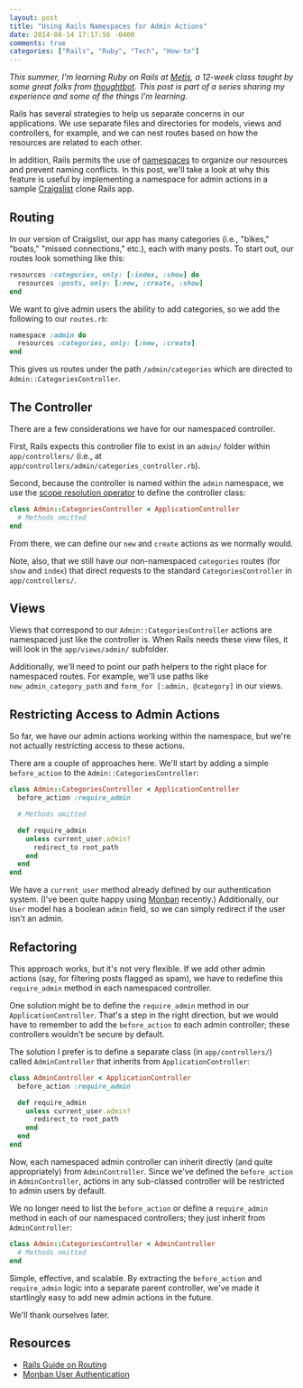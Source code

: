 ```yaml
---
layout: post
title: "Using Rails Namespaces for Admin Actions"
date: 2014-08-14 17:17:56 -0400
comments: true
categories: ["Rails", "Ruby", "Tech", "How-to"]
---
```


*This summer, I'm learning Ruby on Rails at [Metis], a 12-week class taught by some great folks from [thoughtbot]. This post is part of a series sharing my experience and some of the things I'm learning.*

[Metis]: http://www.thisismetis.com
[thoughtbot]: http://www.thoughtbot.com

Rails has several strategies to help us separate concerns in our applications. We use separate files and directories for models, views and controllers, for example, and we can nest routes based on how the resources are related to each other.

In addition, Rails permits the use of [namespaces] to organize our resources and prevent naming conflicts. In this post, we'll take a look at why this feature is useful by implementing a namespace for admin actions in a sample [Craigslist] clone Rails app.

[namespaces]: http://en.wikipedia.org/wiki/Namespace
[Craigslist]: http://craigslist.org

<!--More-->

## Routing

In our version of Craigslist, our app has many categories (i.e., "bikes," "boats," "missed connections," etc.), each with many posts. To start out, our routes look something like this:

```ruby
resources :categories, only: [:index, :show] do
  resources :posts, only: [:new, :create, :show]
end
```

We want to give admin users the ability to add categories, so we add the following to our `routes.rb`:

```ruby
namespace :admin do
  resources :categories, only: [:new, :create]
end
```

This gives us routes under the path `/admin/categories` which are directed to `Admin::CategoriesController`.

## The Controller

There are a few considerations we have for our namespaced controller.

First, Rails expects this controller file to exist in an `admin/` folder within `app/controllers/` (i.e., at `app/controllers/admin/categories_controller.rb`).

Second, because the controller is named within the `admin` namespace, we use the [scope resolution operator] to define the controller class:

```ruby
class Admin::CategoriesController < ApplicationController
  # Methods omitted
end
```

From there, we can define our `new` and `create` actions as we normally would.

Note, also, that we still have our non-namespaced `categories` routes (for `show` and `index`) that direct requests to the standard `CategoriesController` in `app/controllers/`.

[scope resolution operator]: http://en.wikipedia.org/wiki/Scope_resolution_operator

## Views

Views that correspond to our `Admin::CategoriesController` actions are namespaced just like the controller is. When Rails needs these view files, it will look in the `app/views/admin/` subfolder.

Additionally, we'll need to point our path helpers to the right place for namespaced routes. For example, we'll use paths like `new_admin_category_path` and `form_for [:admin, @category]` in our views. 

## Restricting Access to Admin Actions

So far, we have our admin actions working within the namespace, but we're not actually restricting access to these actions.

There are a couple of approaches here. We'll start by adding a simple `before_action` to the `Admin::CategoriesController`:

```ruby
class Admin::CategoriesController < ApplicationController
  before_action :require_admin

  # Methods omitted

  def require_admin
    unless current_user.admin?
      redirect_to root_path
    end
  end
end
```

We have a `current_user` method already defined by our authentication system. (I've been quite happy using [Monban] recently.) Additionally, our `User` model has a boolean `admin` field, so we can simply redirect if the user isn't an admin.

## Refactoring

This approach works, but it's not very flexible. If we add other admin actions (say, for filtering posts flagged as spam), we have to redefine this `require_admin` method in each namespaced controller.

One solution might be to define the `require_admin` method in our `ApplicationController`. That's a step in the right direction, but we would have to remember to add the `before_action` to each admin controller; these controllers wouldn't be secure by default.

The solution I prefer is to define a separate class (in `app/controllers/`) called `AdminController` that inherits from `ApplicationController`:

```ruby
class AdminController < ApplicationController
  before_action :require_admin

  def require_admin
    unless current_user.admin?
      redirect_to root_path
    end
  end
end
```

Now, each namespaced admin controller can inherit directly (and quite appropriately) from `AdminController`. Since we've defined the `before_action` in `AdminController`, actions in any sub-classed controller will be restricted to admin users by default.

We no longer need to list the `before_action` or define a `require_admin` method in each of our namespaced controllers; they just inherit from `AdminController`:

```ruby
class Admin::CategoriesController < AdminController
  # Methods omitted
end
```

Simple, effective, and scalable. By extracting the `before_action` and `require_admin` logic into a separate parent controller, we've made it startlingly easy to add new admin actions in the future.

We'll thank ourselves later.

[Monban]: https://github.com/halogenandtoast/monban

## Resources

* [Rails Guide on Routing](http://guides.rubyonrails.org/routing.html#controller-namespaces-and-routing)
* [Monban User Authentication](https://github.com/halogenandtoast/monban)